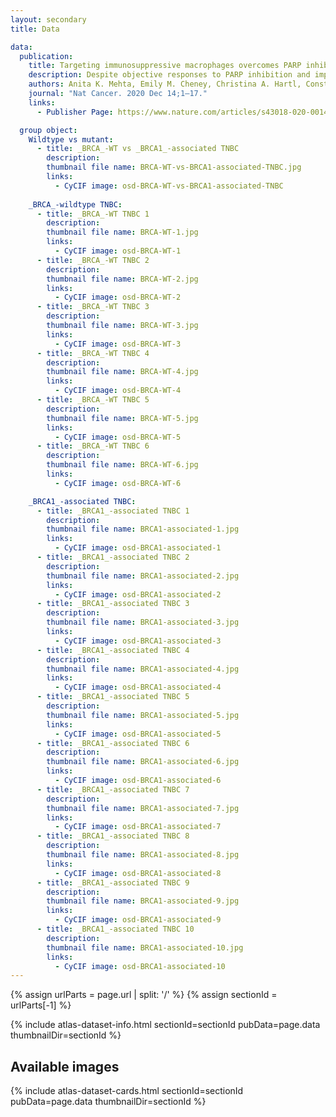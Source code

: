 ```yaml
---
layout: secondary
title: Data

data:
  publication:
    title: Targeting immunosuppressive macrophages overcomes PARP inhibitor resistance in _BRCA1_-associated triple-negative breast cancer
    description: Despite objective responses to PARP inhibition and improvements in progression-free survival compared to standard chemotherapy in patients with BRCA-associated triple-negative breast cancer (TNBC), benefits are transitory. Using high dimensional single-cell profiling of human TNBC, here we demonstrate that macrophages are the predominant infiltrating immune cell type in BRCA-associated TNBC. Through multi-omics profiling we show that PARP inhibitors enhance both anti- and pro-tumor features of macrophages through glucose and lipid metabolic reprogramming driven by the sterol regulatory element-binding protein 1 (SREBP-1) pathway. Combined PARP inhibitor therapy with CSF-1R blocking antibodies significantly enhanced innate and adaptive anti-tumor immunity and extends survival in BRCA-deficient tumors in vivo and is mediated by CD8+ T-cells. Collectively, our results uncover macrophage-mediated immune suppression as a liability of PARP inhibitor treatment and demonstrate combined PARP inhibition and macrophage targeting therapy induces a durable reprogramming of the tumor microenvironment, thus constituting a promising therapeutic strategy for TNBC.
    authors: Anita K. Mehta, Emily M. Cheney, Christina A. Hartl, Constantia Pantelidou, Madisson Oliwa,  Jessica A. Castrillon, Jia-Ren Lin, Katie E. Hurst, Mateus de Oliveira Taveira, Nathan T. Johnson, William M. Oldham, Marian Kalocsay, Matthew J. Berberich, Sarah A. Boswell, Aditi Kothari, Shawn Johnson, Deborah A. Dillon, Mikel Lipschitz, Scott Rodig, Sandro Santagata, Judy E. Garber, Nadine Tung, José Yélamos, Jessica E. Thaxton, Elizabeth A. Mittendorf, Peter K. Sorger, Geoffrey I. Shapiro and Jennifer L. Guerriero  
    journal: "Nat Cancer. 2020 Dec 14;1–17."
    links: 
      - Publisher Page: https://www.nature.com/articles/s43018-020-00148-7

  group object:
    Wildtype vs mutant:
      - title: _BRCA_-WT vs _BRCA1_-associated TNBC
        description: 
        thumbnail file name: BRCA-WT-vs-BRCA1-associated-TNBC.jpg
        links:
          - CyCIF image: osd-BRCA-WT-vs-BRCA1-associated-TNBC
    
    _BRCA_-wildtype TNBC:
      - title: _BRCA_-WT TNBC 1
        description: 
        thumbnail file name: BRCA-WT-1.jpg
        links:
          - CyCIF image: osd-BRCA-WT-1
      - title: _BRCA_-WT TNBC 2
        description: 
        thumbnail file name: BRCA-WT-2.jpg
        links:
          - CyCIF image: osd-BRCA-WT-2
      - title: _BRCA_-WT TNBC 3
        description: 
        thumbnail file name: BRCA-WT-3.jpg
        links:
          - CyCIF image: osd-BRCA-WT-3
      - title: _BRCA_-WT TNBC 4
        description: 
        thumbnail file name: BRCA-WT-4.jpg
        links:
          - CyCIF image: osd-BRCA-WT-4
      - title: _BRCA_-WT TNBC 5
        description: 
        thumbnail file name: BRCA-WT-5.jpg
        links:
          - CyCIF image: osd-BRCA-WT-5
      - title: _BRCA_-WT TNBC 6
        description: 
        thumbnail file name: BRCA-WT-6.jpg
        links:
          - CyCIF image: osd-BRCA-WT-6

    _BRCA1_-associated TNBC:
      - title: _BRCA1_-associated TNBC 1
        description: 
        thumbnail file name: BRCA1-associated-1.jpg
        links:
          - CyCIF image: osd-BRCA1-associated-1
      - title: _BRCA1_-associated TNBC 2
        description: 
        thumbnail file name: BRCA1-associated-2.jpg
        links:
          - CyCIF image: osd-BRCA1-associated-2
      - title: _BRCA1_-associated TNBC 3
        description: 
        thumbnail file name: BRCA1-associated-3.jpg
        links:
          - CyCIF image: osd-BRCA1-associated-3
      - title: _BRCA1_-associated TNBC 4
        description: 
        thumbnail file name: BRCA1-associated-4.jpg
        links:
          - CyCIF image: osd-BRCA1-associated-4
      - title: _BRCA1_-associated TNBC 5
        description: 
        thumbnail file name: BRCA1-associated-5.jpg
        links:
          - CyCIF image: osd-BRCA1-associated-5
      - title: _BRCA1_-associated TNBC 6
        description: 
        thumbnail file name: BRCA1-associated-6.jpg
        links:
          - CyCIF image: osd-BRCA1-associated-6
      - title: _BRCA1_-associated TNBC 7
        description: 
        thumbnail file name: BRCA1-associated-7.jpg
        links:
          - CyCIF image: osd-BRCA1-associated-7
      - title: _BRCA1_-associated TNBC 8
        description: 
        thumbnail file name: BRCA1-associated-8.jpg
        links:
          - CyCIF image: osd-BRCA1-associated-8
      - title: _BRCA1_-associated TNBC 9
        description: 
        thumbnail file name: BRCA1-associated-9.jpg
        links:
          - CyCIF image: osd-BRCA1-associated-9
      - title: _BRCA1_-associated TNBC 10
        description: 
        thumbnail file name: BRCA1-associated-10.jpg
        links:
          - CyCIF image: osd-BRCA1-associated-10
---
```


{% assign urlParts = page.url | split: '/' %}
{% assign sectionId = urlParts[-1] %}

{% include atlas-dataset-info.html
    sectionId=sectionId
    pubData=page.data
    thumbnailDir=sectionId %}

## Available images

{% include atlas-dataset-cards.html
    sectionId=sectionId
    pubData=page.data
    thumbnailDir=sectionId %}